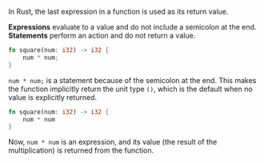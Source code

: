 In Rust, the last expression in a function is used as its return value.

**Expressions** evaluate to a value and do not include a semicolon at the end.
**Statements** perform an action and do not return a value.

```rust
fn square(num: i32) -> i32 {
    num * num;
}
```

`num * num;` is a statement because of the semicolon at the end. This makes the function implicitly return the unit type `()`, which is the default when no value is explicitly returned.

```rust
fn square(num: i32) -> i32 {
    num * num
}
```

Now, `num * num` is an expression, and its value (the result of the multiplication) is returned from the function.